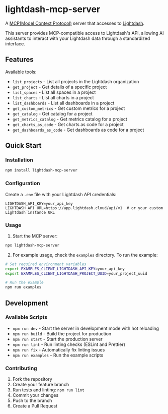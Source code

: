 # lightdash-mcp-server

A [MCP(Model Context Protocol)](https://www.anthropic.com/news/model-context-protocol) server that accesses to [Lightdash](https://www.lightdash.com/).

This server provides MCP-compatible access to Lightdash's API, allowing AI assistants to interact with your Lightdash data through a standardized interface.

## Features

Available tools:

- `list_projects` - List all projects in the Lightdash organization
- `get_project` - Get details of a specific project
- `list_spaces` - List all spaces in a project
- `list_charts` - List all charts in a project
- `list_dashboards` - List all dashboards in a project
- `get_custom_metrics` - Get custom metrics for a project
- `get_catalog` - Get catalog for a project
- `get_metrics_catalog` - Get metrics catalog for a project
- `get_charts_as_code` - Get charts as code for a project
- `get_dashboards_as_code` - Get dashboards as code for a project

## Quick Start

### Installation

```bash
npm install lightdash-mcp-server
```

### Configuration

Create a `.env` file with your Lightdash API credentials:

```env
LIGHTDASH_API_KEY=your_api_key
LIGHTDASH_API_URL=https://app.lightdash.cloud/api/v1  # or your custom Lightdash instance URL
```

### Usage

1. Start the MCP server:
```bash
npx lightdash-mcp-server
```

2. For example usage, check the `examples` directory. To run the example:
```bash
# Set required environment variables
export EXAMPLES_CLIENT_LIGHTDASH_API_KEY=your_api_key
export EXAMPLES_CLIENT_LIGHTDASH_PROJECT_UUID=your_project_uuid

# Run the example
npm run examples
```

## Development

### Available Scripts

- `npm run dev` - Start the server in development mode with hot reloading
- `npm run build` - Build the project for production
- `npm run start` - Start the production server
- `npm run lint` - Run linting checks (ESLint and Prettier)
- `npm run fix` - Automatically fix linting issues
- `npm run examples` - Run the example scripts

### Contributing

1. Fork the repository
2. Create your feature branch
3. Run tests and linting: `npm run lint`
4. Commit your changes
5. Push to the branch
6. Create a Pull Request
